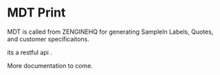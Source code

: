 MDT Print	
===========

MDT is called from ZENGINEHQ for generating SampleIn Labels, Quotes, and customer specificaitons. 

its a restful api . 

More documentation to come. 


